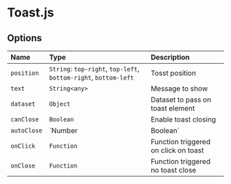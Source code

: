# Toast.js

## Options

| Name        | Type                                                             | Description                          |
|:------------|:-----------------------------------------------------------------|:-------------------------------------|
| `position`  | `String`: `top-right`, `top-left`, `bottom-right`, `bottom-left` | Tosst position                       |
| `text`      | `String<any>`                                                    | Message to show                      |
| `dataset`   | `Object`                                                         | Dataset to pass on toast element     |
| `canClose`  | `Boolean`                                                        | Enable toast closing                 |
| `autoClose` | `Number                                                          | Boolean`                             |
| `onClick`   | `Function`                                                       | Function triggered on click on toast |
| `onClose`   | `Function`                                                       | Function triggered no toast close    |
